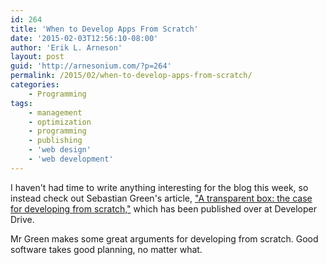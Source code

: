 ```yaml
---
id: 264
title: 'When to Develop Apps From Scratch'
date: '2015-02-03T12:56:10-08:00'
author: 'Erik L. Arneson'
layout: post
guid: 'http://arnesonium.com/?p=264'
permalink: /2015/02/when-to-develop-apps-from-scratch/
categories:
    - Programming
tags:
    - management
    - optimization
    - programming
    - publishing
    - 'web design'
    - 'web development'
---
```


I haven't had time to write anything interesting for the blog this week, so instead check out Sebastian Green's article, <a href="http://www.developerdrive.com/2015/02/a-transparent-box-the-case-for-developing-from-scratch/" target="_blank">"A transparent box: the case for developing from scratch,"</a> which has been published over at Developer Drive.

Mr Green makes some great arguments for developing from scratch. Good software takes good planning, no matter what.